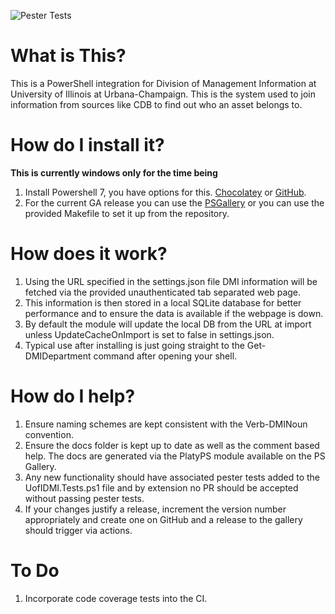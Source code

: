 ![Pester Tests](https://github.com/techservicesillinois/SecOps-PowerShell-DMI/workflows/Pester%20Tests/badge.svg)

# What is This?
This is a PowerShell integration for Division of Management Information at University of Illinois at Urbana-Champaign. This is the system used to join information from sources like CDB to find out who an asset belongs to.

# How do I install it?
**This is currently windows only for the time being**
1) Install Powershell 7, you have options for this. [Chocolatey](https://chocolatey.org/packages/powershell-core) or [GitHub](https://github.com/PowerShell/PowerShell/releases).
2) For the current GA release you can use the [PSGallery](https://www.powershellgallery.com/packages/UofIDMI) or you can use the provided Makefile to set it up from the repository.

# How does it work?
1) Using the URL specified in the settings.json file DMI information will be fetched via the provided unauthenticated tab separated web page.
2) This information is then stored in a local SQLite database for better performance and to ensure the data is available if the webpage is down.
3) By default the module will update the local DB from the URL at import unless UpdateCacheOnImport is set to false in settings.json.
4) Typical use after installing is just going straight to the Get-DMIDepartment command after opening your shell.

# How do I help?
1) Ensure naming schemes are kept consistent with the Verb-DMINoun convention.
2) Ensure the docs folder is kept up to date as well as the comment based help. The docs are generated via the PlatyPS module available on the PS Gallery.
3) Any new functionality should have associated pester tests added to the UofIDMI.Tests.ps1 file and by extension no PR should be accepted without passing pester tests.
4) If your changes justify a release, increment the version number appropriately and create one on GitHub and a release to the gallery should trigger via actions.

# To Do
1) Incorporate code coverage tests into the CI.